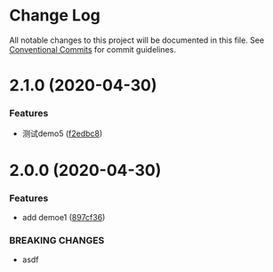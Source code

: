 # Change Log

All notable changes to this project will be documented in this file.
See [Conventional Commits](https://conventionalcommits.org) for commit guidelines.

# 2.1.0 (2020-04-30)


### Features

* 测试demo5 ([f2edbc8](https://github.com/rmchen-12/mono-registry/commit/f2edbc82aab74ba3ddb20ae6d75a3be5fdcafcd8))





# 2.0.0 (2020-04-30)

### Features

-   add demoe1 ([897cf36](https://github.com/rmchen-12/mono-registry/commit/897cf362581362feecc09faf927ec896cd3e6aed))

### BREAKING CHANGES

-   asdf
